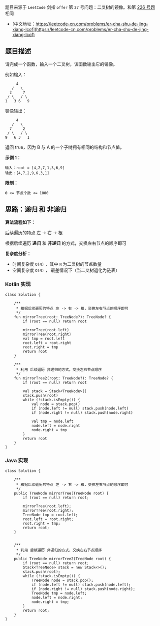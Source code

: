 题目来源于 `LeetCode` 剑指 `offer` 第 `27` 号问题：二叉树的镜像。和第 [226 号题](https://leetcode-cn.com/problems/invert-binary-tree/) 相同

* [中文地址：https://leetcode-cn.com/problems/er-cha-shu-de-jing-xiang-lcof](https://leetcode-cn.com/problems/er-cha-shu-de-jing-xiang-lcof)

## 题目描述

请完成一个函数，输入一个二叉树，该函数输出它的镜像。

例如输入：

```
     4
   /   \
  2     7
 / \   / \
1   3 6   9
```

镜像输出：

```
     4
   /   \
  7     2
 / \   / \
9   6 3   1
```

返回 true，因为 B 与 A 的一个子树拥有相同的结构和节点值。

**示例 1：**

```
输入：root = [4,2,7,1,3,6,9]
输出：[4,7,2,9,6,3,1]
```

**限制：**

```
0 <= 节点个数 <= 1000
```

## 思路：递归 和 非递归

**算法流程如下：**

后续遍历的特点 左 -> 右 -> 根

根据后续遍历 **递归** 和 **非递归** 的方式，交换左右节点的顺序即可

**复杂度分析：**

* 时间复杂度 `O(N)` ，其中 `N` 为二叉树的节点数量
* 空间复杂度 `O(N)` ， 最差情况下（当二叉树退化为链表）

<!-- tabs:start -->

### **Kotlin 实现**

```
class Solution {

    /**
     * 根据后续遍历的特点 左 -> 右 -> 根，交换左右节点的顺序即可
     */
    fun mirrorTree(root: TreeNode?): TreeNode? {
        if (root == null) return root

        mirrorTree(root.left)
        mirrorTree(root.right)
        val tmp = root.left
        root.left = root.right
        root.right = tmp
        return root
    }

    /**
     * 利用 后续遍历 非递归的方式，交换左右节点顺序
     */
    fun mirrorTree2(root: TreeNode?): TreeNode? {
        if (root == null) return root

        val stack = Stack<TreeNode>()
        stack.push(root)
        while (!stack.isEmpty()) {
            val node = stack.pop()
            if (node.left != null) stack.push(node.left)
            if (node.right != null) stack.push(node.right)

            val tmp = node.left
            node.left = node.right
            node.right = tmp
        }
        return root
    }
}
```

### **Java 实现**

```
class Solution {

    /**
     * 根据后续遍历的特点 左 -> 右 -> 根，交换左右节点的顺序即可
     */
    public TreeNode mirrorTree(TreeNode root) {
        if (root == null) return root;

        mirrorTree(root.left);
        mirrorTree(root.right);
        TreeNode tmp = root.left;
        root.left = root.right;
        root.right = tmp;
        return root;
    }


    /**
     * 利用 后续遍历 非递归的方式，交换左右节点顺序
     */
    public TreeNode mirrorTree2(TreeNode root) {
        if (root == null) return root;
        Stack<TreeNode> stack = new Stack<>();
        stack.push(root);
        while (!stack.isEmpty()) {
            TreeNode node = stack.pop();
            if (node.left != null) stack.push(node.left);
            if (node.right != null) stack.push(node.right);
            TreeNode tmp = node.left;
            node.left = node.right;
            node.right = tmp;
        }
        return root;
    }
}
```

<!-- tabs:end -->

